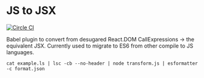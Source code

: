 JS to JSX
=========

[![Circle CI](https://circleci.com/gh/JoeStanton/babel-js-to-jsx.svg?style=svg)](https://circleci.com/gh/JoeStanton/babel-js-to-jsx)

Babel plugin to convert from desugared React.DOM CallExpressions -> the equivalent JSX. Currently used to migrate to ES6 from other compile to JS languages.

`cat example.ls | lsc -cb --no-header | node transform.js | esformatter -c format.json`
